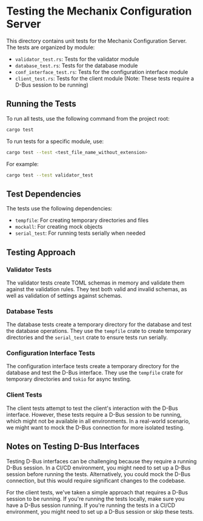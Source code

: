 # Testing the Mechanix Configuration Server

This directory contains unit tests for the Mechanix Configuration Server. The tests are organized by module:

- `validator_test.rs`: Tests for the validator module
- `database_test.rs`: Tests for the database module
- `conf_interface_test.rs`: Tests for the configuration interface module
- `client_test.rs`: Tests for the client module (Note: These tests require a D-Bus session to be running)

## Running the Tests

To run all tests, use the following command from the project root:

```bash
cargo test
```

To run tests for a specific module, use:

```bash
cargo test --test <test_file_name_without_extension>
```

For example:

```bash
cargo test --test validator_test
```

## Test Dependencies

The tests use the following dependencies:

- `tempfile`: For creating temporary directories and files
- `mockall`: For creating mock objects
- `serial_test`: For running tests serially when needed

## Testing Approach

### Validator Tests

The validator tests create TOML schemas in memory and validate them against the validation rules. They test both valid and invalid schemas, as well as validation of settings against schemas.

### Database Tests

The database tests create a temporary directory for the database and test the database operations. They use the `tempfile` crate to create temporary directories and the `serial_test` crate to ensure tests run serially.

### Configuration Interface Tests

The configuration interface tests create a temporary directory for the database and test the D-Bus interface. They use the `tempfile` crate for temporary directories and `tokio` for async testing.

### Client Tests

The client tests attempt to test the client's interaction with the D-Bus interface. However, these tests require a D-Bus session to be running, which might not be available in all environments. In a real-world scenario, we might want to mock the D-Bus connection for more isolated testing.

## Notes on Testing D-Bus Interfaces

Testing D-Bus interfaces can be challenging because they require a running D-Bus session. In a CI/CD environment, you might need to set up a D-Bus session before running the tests. Alternatively, you could mock the D-Bus connection, but this would require significant changes to the codebase.

For the client tests, we've taken a simple approach that requires a D-Bus session to be running. If you're running the tests locally, make sure you have a D-Bus session running. If you're running the tests in a CI/CD environment, you might need to set up a D-Bus session or skip these tests.